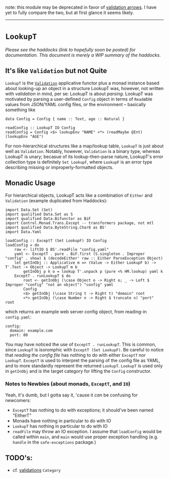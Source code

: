 note: this module may be deprecated in favor of [validation arrows](https://github.com/mavenraven/validations). I have yet to fully compare the two, but at first glance it seems likely.

---

# ```LookupT```

*Please see the haddocks (link to hopefully soon be posted) for documentation. This document is merely a WIP summary of the haddocks.*

## It's like ```Validation``` but not Quite

```LookupT``` is the [```Validation```](http://hackage.haskell.org/package/validation) applicative functor plus a monad instance based about looking-up an object in a structure LookupT was, however, not written with *validation* in mind, per se: LookupT is about *parsing*. LookupT was motivated by parsing a user-defined ```Config``` object in terms of ```Read```able values from JSON/YAML config files, or the environment &ndash; basically something like

    data Config = Config { name :: Text, age :: Natural }

    readConfig :: LookupT IO Config
    readConfig = Config <$> lookupEnv "NAME" <*> (readMaybe @Int) (lookupEnv "AGE")

For non-hierarchical structures like a map/lookup table, ```LookupT``` is just about well as ```Validation```. Notably, however, ```Validation``` is a binary type, whereas LookupT is unary; becasue of its lookup-then-parse nature, LookupT's error collection type is definitely ```Set LookupF```, where ```LookupF``` is an error type describing missing or improperly-formatted objects.

## Monadic Usage

For hierarchical objects, LookupT acts like a combination of ```Either``` and ```Validation``` (example duplicated from Haddocks):

    import Data.Set (Set)
    import qualified Data.Set as S
    import qualified Data.Bifunctor as BiF
    import Control.Monad.Trans.Except -- transformers package, not mtl
    import qualified Data.ByteString.Char8 as BS'
    import Data.Yaml
    
    loadConfig :: ExceptT (Set LookupF) IO Config
    loadConfig = do
        raw <- liftIO $ BS'.readFile "config.yaml"
        yaml <- ExceptT . pure . BiF.first (S.singleton . Improper "config" . show) $ (decodeEither' raw :: Either ParseException Object)
        let getInObj :: Applicative m => (Value -> Either LookupF b) -> T'.Text -> Object -> LookupT m b
            getInObj p k o = lookup T'.unpack p (pure <% HM.lookup) yaml k
        ExceptT . runLookupT $ do
            root <- getInObj (\case Object o -> Right o; _ -> Left $ Improper "config" "not an object") "config" yaml
            Config
            <$> getInObj (\case String t -> Right t) "domain" root
            <*> getInObj (\case Number n -> Right $ truncate n) "port" root

which returns an example web server config object, from reading-in ```config.yaml```:

    config:
      domain: example.com
      port: 80

You may have noticed the use of ```ExceptT . runLookupT```. This is common, since ```LookupT``` is isoromphic with ```ExceptT (Set LookupF)```. Be careful to notice that *reading the config file* has nothing to do with either ```ExceptT``` nor ```LookupT```. ```ExceptT``` is used to interpret the parsing of the config file as YAML, and to more standardly represent the returned ```LookupT```. ```LookupT``` is used only in ```getInObj``` and is the target category for lifting the ```Config``` constructor.

### Notes to Newbies (about monads, ```ExceptT```, and ```IO```)

Yeah, it's dumb, but I gotta say it, 'cause it *can* be confusing for newcomers:

* ```ExceptT``` has nothing to do with exceptions; it should've been named "EitherT"
* Monads have nothing in particular to do with IO
* ```LookupT``` has nothing in particular to do with IO
* ```readFile``` may throw an IO exception. I assume that ```loadConfig``` would be called within ```main```, and ```main``` would use proper exception handling (e.g. ```handle``` in the ```safe-exceptions``` package.)

## TODO's:

* cf. [validations](https://github.com/mavenraven/validations) ```Category```
